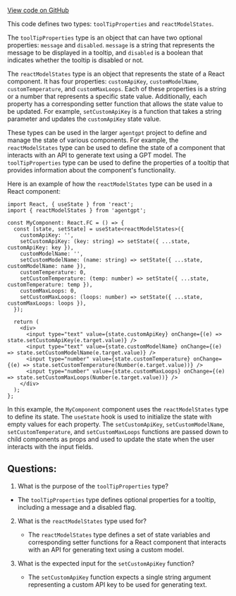 [View code on GitHub](/src/components/types/propTypes.ts)

This code defines two types: `toolTipProperties` and `reactModelStates`. 

The `toolTipProperties` type is an object that can have two optional properties: `message` and `disabled`. `message` is a string that represents the message to be displayed in a tooltip, and `disabled` is a boolean that indicates whether the tooltip is disabled or not.

The `reactModelStates` type is an object that represents the state of a React component. It has four properties: `customApiKey`, `customModelName`, `customTemperature`, and `customMaxLoops`. Each of these properties is a string or a number that represents a specific state value. Additionally, each property has a corresponding setter function that allows the state value to be updated. For example, `setCustomApiKey` is a function that takes a string parameter and updates the `customApiKey` state value.

These types can be used in the larger `agentgpt` project to define and manage the state of various components. For example, the `reactModelStates` type can be used to define the state of a component that interacts with an API to generate text using a GPT model. The `toolTipProperties` type can be used to define the properties of a tooltip that provides information about the component's functionality.

Here is an example of how the `reactModelStates` type can be used in a React component:

```
import React, { useState } from 'react';
import { reactModelStates } from 'agentgpt';

const MyComponent: React.FC = () => {
  const [state, setState] = useState<reactModelStates>({
    customApiKey: '',
    setCustomApiKey: (key: string) => setState({ ...state, customApiKey: key }),
    customModelName: '',
    setCustomModelName: (name: string) => setState({ ...state, customModelName: name }),
    customTemperature: 0,
    setCustomTemperature: (temp: number) => setState({ ...state, customTemperature: temp }),
    customMaxLoops: 0,
    setCustomMaxLoops: (loops: number) => setState({ ...state, customMaxLoops: loops }),
  });

  return (
    <div>
      <input type="text" value={state.customApiKey} onChange={(e) => state.setCustomApiKey(e.target.value)} />
      <input type="text" value={state.customModelName} onChange={(e) => state.setCustomModelName(e.target.value)} />
      <input type="number" value={state.customTemperature} onChange={(e) => state.setCustomTemperature(Number(e.target.value))} />
      <input type="number" value={state.customMaxLoops} onChange={(e) => state.setCustomMaxLoops(Number(e.target.value))} />
    </div>
  );
};
```

In this example, the `MyComponent` component uses the `reactModelStates` type to define its state. The `useState` hook is used to initialize the state with empty values for each property. The `setCustomApiKey`, `setCustomModelName`, `setCustomTemperature`, and `setCustomMaxLoops` functions are passed down to child components as props and used to update the state when the user interacts with the input fields.
## Questions: 
 1. What is the purpose of the `toolTipProperties` type?
   - The `toolTipProperties` type defines optional properties for a tooltip, including a message and a disabled flag.

2. What is the `reactModelStates` type used for?
   - The `reactModelStates` type defines a set of state variables and corresponding setter functions for a React component that interacts with an API for generating text using a custom model.

3. What is the expected input for the `setCustomApiKey` function?
   - The `setCustomApiKey` function expects a single string argument representing a custom API key to be used for generating text.